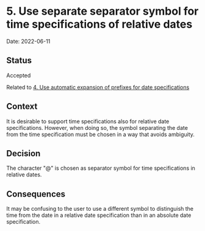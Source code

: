 # 5. Use separate separator symbol for time specifications of relative dates

Date: 2022-06-11

## Status

Accepted

Related to [4. Use automatic expansion of prefixes for date specifications](0004-use-automatic-expansion-of-prefixes-for-date-specifications.md)

## Context

It is desirable to support time specifications also for relative date specifications. However, when doing so, the symbol separating the date from the time specification must be chosen in a way that avoids ambiguity.

## Decision

The character "@" is chosen as separator symbol for time specifications in relative dates.

## Consequences

It may be confusing to the user to use a different symbol to distinguish the time from the date in a relative date specification than in an absolute date specification.

